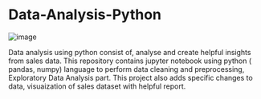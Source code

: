 # Data-Analysis-Python

![image](https://github.com/user-attachments/assets/2973cc3b-aeac-4102-835d-a4a314dd6f45)


Data analysis using python consist of, analyse and create helpful insights from sales data. This repository contains jupyter notebook using python ( pandas, numpy) language to perform data cleaning and preprocessing, Exploratory Data Analysis part. This project also adds specific changes to data, visuaization of sales dataset with helpful report.
